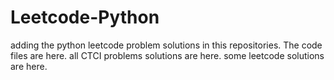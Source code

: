 # Leetcode-Python
adding the python leetcode problem solutions in this repositories. 
The code files are here.
all CTCI problems solutions are here.
some leetcode solutions are here.



















